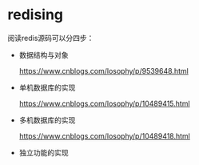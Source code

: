 # redising
阅读redis源码可以分四步：
* 数据结构与对象

  https://www.cnblogs.com/losophy/p/9539648.html
* 单机数据库的实现

  https://www.cnblogs.com/losophy/p/10489415.html
* 多机数据库的实现

  https://www.cnblogs.com/losophy/p/10489418.html
* 独立功能的实现

